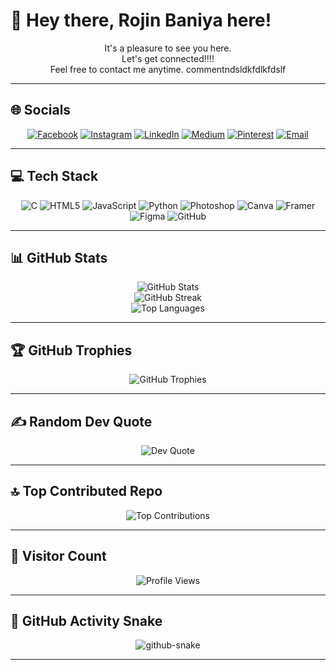 # 👋 Hey there, Rojin Baniya here!

<p align="center">
It's a pleasure to see you here.<br>
Let's get connected!!!!<br>
Feel free to contact me anytime.  
  commentndsldkfdlkfdslf
</p>

---

## 🌐 Socials

<p align="center">
  <a href="https://www.facebook.com/rojin.baniya.2025"><img src="https://img.shields.io/badge/Facebook-1877F2?logo=facebook&logoColor=white" alt="Facebook"/></a>
  <a href="https://instagram.com/baniyaneezor"><img src="https://img.shields.io/badge/Instagram-%23E4405F.svg?logo=Instagram&logoColor=white" alt="Instagram"/></a>
  <a href="https://linkedin.com/in/rojinbaniya"><img src="https://img.shields.io/badge/LinkedIn-%230077B5.svg?logo=linkedin&logoColor=white" alt="LinkedIn"/></a>
  <a href="https://medium.com/@rozeenbaniya"><img src="https://img.shields.io/badge/Medium-12100E?logo=medium&logoColor=white" alt="Medium"/></a>
  <a href="https://pinterest.com/rojinbaniya"><img src="https://img.shields.io/badge/Pinterest-%23E60023.svg?logo=Pinterest&logoColor=white" alt="Pinterest"/></a>
  <a href="mailto:rozeenbaniya@gmail.com"><img src="https://img.shields.io/badge/Email-D14836?logo=gmail&logoColor=white" alt="Email"/></a>
</p>

---

## 💻 Tech Stack

<p align="center">
  <img src="https://img.shields.io/badge/c-%2300599C.svg?style=flat&logo=c&logoColor=white" alt="C"/>
  <img src="https://img.shields.io/badge/html5-%23E34F26.svg?style=flat&logo=html5&logoColor=white" alt="HTML5"/>
  <img src="https://img.shields.io/badge/javascript-%23323330.svg?style=flat&logo=javascript&logoColor=%23F7DF1E" alt="JavaScript"/>
  <img src="https://img.shields.io/badge/python-3670A0?style=flat&logo=python&logoColor=ffdd54" alt="Python"/>
  <img src="https://img.shields.io/badge/adobe%20photoshop-%2331A8FF.svg?style=flat&logo=adobe%20photoshop&logoColor=white" alt="Photoshop"/>
  <img src="https://img.shields.io/badge/Canva-%2300C4CC.svg?style=flat&logo=Canva&logoColor=white" alt="Canva"/>
  <img src="https://img.shields.io/badge/Framer-black?style=flat&logo=framer&logoColor=blue" alt="Framer"/>
  <img src="https://img.shields.io/badge/figma-%23F24E1E.svg?style=flat&logo=figma&logoColor=white" alt="Figma"/>
  <img src="https://img.shields.io/badge/github-%23121011.svg?style=flat&logo=github&logoColor=white" alt="GitHub"/>
</p>

---

## 📊 GitHub Stats

<p align="center">
  <img src="https://github-readme-stats.vercel.app/api?username=Rozeen-Baniya&theme=dark&hide_border=false&include_all_commits=false&count_private=false" alt="GitHub Stats"/><br/>
  <img src="https://nirzak-streak-stats.vercel.app/?user=Rozeen-Baniya&theme=dark&hide_border=false" alt="GitHub Streak"/><br/>
  <img src="https://github-readme-stats.vercel.app/api/top-langs/?username=Rozeen-Baniya&theme=dark&hide_border=false&include_all_commits=false&count_private=false&layout=compact" alt="Top Languages"/>
</p>

---

## 🏆 GitHub Trophies

<p align="center">
  <img src="https://github-profile-trophy.vercel.app/?username=Rozeen-Baniya&theme=onedark&no-frame=false&no-bg=false&margin-w=4" alt="GitHub Trophies"/>
</p>

---

## ✍️ Random Dev Quote

<p align="center">
  <img src="https://quotes-github-readme.vercel.app/api?type=horizontal&theme=gruvbox" alt="Dev Quote"/>
</p>

---

## 🔝 Top Contributed Repo

<p align="center">
  <img src="https://github-contributor-stats.vercel.app/api?username=Rozeen-Baniya&limit=5&theme=dark&combine_all_yearly_contributions=true" alt="Top Contributions"/>
</p>

---

## 👀 Visitor Count

<p align="center">
  <img src="https://komarev.com/ghpvc/?username=Rozeen-Baniya&color=blueviolet" alt="Profile Views"/>
</p>

---

## 🐍 GitHub Activity Snake

<p align="center">
  <picture>
    <source media="(prefers-color-scheme: dark)" srcset="https://raw.githubusercontent.com/tobiasmeyhoefer/tobiasmeyhoefer/output/github-snake-dark.svg" />
    <source media="(prefers-color-scheme: light)" srcset="https://raw.githubusercontent.com/tobiasmeyhoefer/tobiasmeyhoefer/output/github-snake.svg" />
    <img alt="github-snake" src="https://raw.githubusercontent.com/tobiasmeyhoefer/tobiasmeyhoefer/output/github-snake.svg" />
  </picture>
</p>

---
